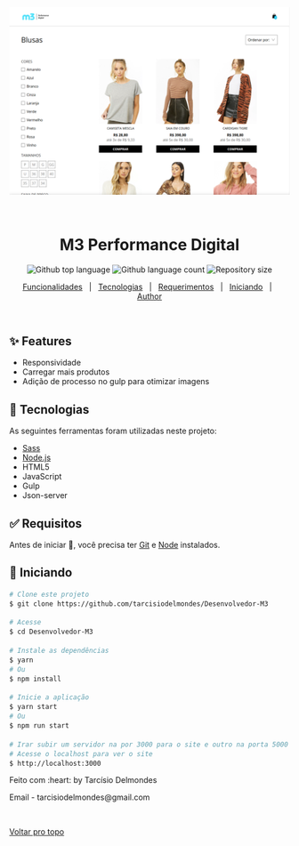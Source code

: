 <div align="center" id="top"> 
  <img src="./.github/project.png" alt="M3 Performance Digital" />

&#xa0;

</div>

<h1 align="center">M3 Performance Digital</h1>

<p align="center">
  <img alt="Github top language" src="https://img.shields.io/github/languages/top/tarcisiodelmondes/Desenvolvedor-M3?color=56BEB8">

  <img alt="Github language count" src="https://img.shields.io/github/languages/count/tarcisiodelmondes/Desenvolvedor-M3?color=56BEB8">

  <img alt="Repository size" src="https://img.shields.io/github/repo-size/tarcisiodelmondes/Desenvolvedor-M3?color=56BEB8">
</p>

<p align="center">
  <a href="#sparkles-features">Funcionalidades</a> &#xa0; | &#xa0;
  <a href="#rocket-technologies">Tecnologias</a> &#xa0; | &#xa0;
  <a href="#white_check_mark-requirements">Requerimentos</a> &#xa0; | &#xa0;
  <a href="#checkered_flag-starting">Iniciando</a> &#xa0; | &#xa0;
  <a href="https://github.com/tarcisiodelmondes" target="_blank">Author</a>
</p>

<br>


## :sparkles: Features

- Responsividade
- Carregar mais produtos
- Adição de processo no gulp para otimizar imagens

## :rocket: Tecnologias

As seguintes ferramentas foram utilizadas neste projeto:

- [Sass](https://sass-lang.com/)
- [Node.js](https://nodejs.org/en/)
- HTML5
- JavaScript
- Gulp
- Json-server

## :white_check_mark: Requisitos

Antes de iniciar :checkered_flag:, você precisa ter [Git](https://git-scm.com) e [Node](https://nodejs.org/en/) instalados.

## :checkered_flag: Iniciando

```bash
# Clone este projeto
$ git clone https://github.com/tarcisiodelmondes/Desenvolvedor-M3

# Acesse
$ cd Desenvolvedor-M3

# Instale as dependências
$ yarn
# Ou
$ npm install

# Inicie a aplicação
$ yarn start
# Ou
$ npm run start

# Irar subir um servidor na por 3000 para o site e outro na porta 5000 para o back-end
# Acesse o localhost para ver o site
$ http://localhost:3000
```

<p>Feito com :heart: by Tarcísio Delmondes</p>
<p>Email - tarcisiodelmondes@gmail.com</p>

&#xa0;

<a href="#top">Voltar pro topo</a>

